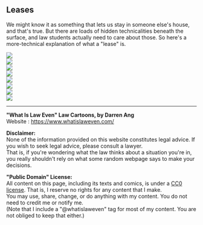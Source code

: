 ## Leases
We might know it as something that lets us stay in someone else's house, and that's true. But there are loads of hidden technicalities beneath the surface, and law students actually need to care about those. So here's a more-technical explanation of what a "lease" is. 

![](lease-01.jpg)  
![](lease-02.jpg)  
![](lease-03.jpg)  
![](lease-04.jpg)  
![](lease-05.jpg)  
![](lease-06.jpg)  
![](lease-07.jpg)  
![](lease-08.jpg)  

--- 

**"What Is Law Even" Law Cartoons, by Darren Ang**  
Website : <https://www.whatislaweven.com/>

**Disclaimer:**  
None of the information provided on this website constitutes legal advice. If you wish to seek legal advice, please consult a lawyer.  
That is, if you're wondering what the law thinks about a situation you're in, you really shouldn't rely on what some random webpage says to make your decisions.  

**"Public Domain" License:**  
All content on this page, including its texts and comics, is under a [CC0 license](https://creativecommons.org/share-your-work/public-domain/cc0/). That is, I reserve no rights for any content that I make.   
You may use, share, change, or do anything with my content. You do not need to credit me or notify me.  
(Note that I include a "@whatislaweven" tag for most of my content. You are not obliged to keep that either.)   
